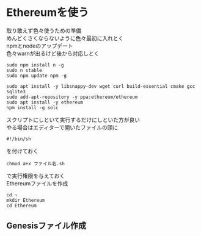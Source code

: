 # Ethereumを使う  

取り敢えず色々使うための準備  
めんどくさくならないように色々最初に入れとく  
npmとnodeのアップデート  
色々warnが出るけど後から対応しとく  

```
sudo npm install n -g
sudo n stable
sudo npm update npm -g

sudo apt install -y libsnappy-dev wget curl build-essential cmake gcc sqlite3
sudo add-apt-repository -y ppa:ethereum/ethereum
sudo apt install -y ethereum
npm install -g solc
```  
スクリプトにしといて実行するだけにしといた方が良い  
やる場合はエディターで開いたファイルの頭に  
```
#!/bin/sh
``` 
を付けておく
``` 
chmod a+x ファイル名.sh
```
で実行権限を与えておく  
Ethereumファイルを作成  
```
cd ~
mkdir Ethereum
cd Ethereum

```

## Genesisファイル作成



